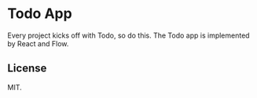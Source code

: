 # Todo App

Every project kicks off with Todo, so do this. The Todo app is implemented by React and Flow.

## License

MIT.
